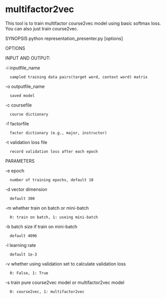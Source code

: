 # multifactor2vec
This tool is to train multifactor course2vec model using basic softmax loss. You can also just train course2vec.

SYNOPSIS
	python representation_presenter.py [options]
  
OPTIONS

INPUT AND OUTPUT:

  -i inputfile_name
  
      sampled training data pairs(target word, context word) matrix
      
  -o outputfile_name
  
      saved model
      
  -c coursefile
  
      course dictionary
  
  -f factorfile
  
      factor dictionary (e.g., major, instructor)
      
  -t validation loss file
  
      record validation loss after each epoch
      
PARAMETERS

  -e epoch
  
      number of training epochs, default 10
  
  -d vector dimension
  
      default 300
   
  -m whether train on batch or mini-batch
  
      0: train on batch, 1: useing mini-batch
  
  -b batch size if train on mini-batch
  
      default 4096
   
  -l learning rate
  
      default 1e-3
   
  -v whether using validation set to calculate validation loss
  
      0: False, 1: True
    
  -s train pure course2vec model or multifactor2vec model
  
      0: course2vec, 1: multifactor2vec
    
